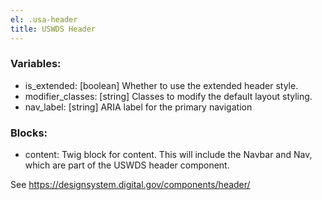 ```yaml
---
el: .usa-header
title: USWDS Header
---
```


### Variables:
* is_extended: [boolean] Whether to use the extended header style.
* modifier_classes: [string] Classes to modify the default layout styling.
* nav_label: [string] ARIA label for the primary navigation

### Blocks:
* content: Twig block for content. This will include the Navbar and Nav, which
are part of the USWDS header component.

See https://designsystem.digital.gov/components/header/
